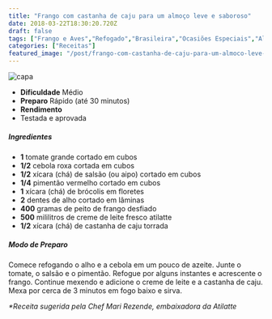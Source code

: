 ```yaml
---
title: "Frango com castanha de caju para um almoço leve e saboroso"
date: 2018-03-22T18:30:20.720Z
draft: false
tags: ["Frango e Aves","Refogado","Brasileira","Ocasiões Especiais","Alimentação saudável","Receitas","Receitas com frango"]
categories: ["Receitas"]
featured_image: "/post/frango-com-castanha-de-caju-para-um-almoco-leve-e-saboroso.bf139bd9.jpg"
---
```


![capa](/post/frango-com-castanha-de-caju-para-um-almoco-leve-e-saboroso.bf139bd9.jpg)

*   **Dificuldade** Médio
*   **Preparo** Rápido (até 30 minutos)
*   **Rendimento**
*   Testada e aprovada
    

##### Ingredientes

*   **1** tomate grande cortado em cubos
*   **1/2** cebola roxa cortada em cubos
*   **1/2** xícara (chá) de salsão (ou aipo) cortado em cubos
*   **1/4** pimentão vermelho cortado em cubos
*   **1** xícara (chá) de brócolis em floretes
*   **2** dentes de alho cortado em lâminas
*   **400** gramas de peito de frango desfiado
*   **500** mililitros de creme de leite fresco atilatte
*   **1/2** xícara (chá) de castanha de caju torrada

##### Modo de Preparo

Comece refogando o alho e a cebola em um pouco de azeite. Junte o tomate, o salsão e o pimentão. Refogue por alguns instantes e acrescente o frango. Continue mexendo e adicione o creme de leite e a castanha de caju. Mexa por cerca de 3 minutos em fogo baixo e sirva.

_*Receita sugerida pela Chef Mari Rezende, embaixadora da Atilatte_
